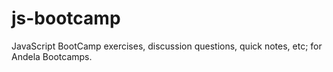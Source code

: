 # js-bootcamp
JavaScript BootCamp exercises, discussion questions, quick notes, etc; for Andela Bootcamps.
